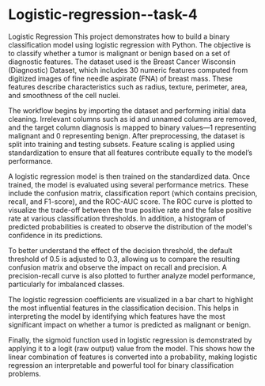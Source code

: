# Logistic-regression--task-4
Logistic Regression
This project demonstrates how to build a binary classification model using logistic regression with Python. The objective is to classify whether a tumor is malignant or benign based on a set of diagnostic features. The dataset used is the Breast Cancer Wisconsin (Diagnostic) Dataset, which includes 30 numeric features computed from digitized images of fine needle aspirate (FNA) of breast mass. These features describe characteristics such as radius, texture, perimeter, area, and smoothness of the cell nuclei.

The workflow begins by importing the dataset and performing initial data cleaning. Irrelevant columns such as id and unnamed columns are removed, and the target column diagnosis is mapped to binary values—1 representing malignant and 0 representing benign. After preprocessing, the dataset is split into training and testing subsets. Feature scaling is applied using standardization to ensure that all features contribute equally to the model’s performance.

A logistic regression model is then trained on the standardized data. Once trained, the model is evaluated using several performance metrics. These include the confusion matrix, classification report (which contains precision, recall, and F1-score), and the ROC-AUC score. The ROC curve is plotted to visualize the trade-off between the true positive rate and the false positive rate at various classification thresholds. In addition, a histogram of predicted probabilities is created to observe the distribution of the model's confidence in its predictions.

To better understand the effect of the decision threshold, the default threshold of 0.5 is adjusted to 0.3, allowing us to compare the resulting confusion matrix and observe the impact on recall and precision. A precision-recall curve is also plotted to further analyze model performance, particularly for imbalanced classes.

The logistic regression coefficients are visualized in a bar chart to highlight the most influential features in the classification decision. This helps in interpreting the model by identifying which features have the most significant impact on whether a tumor is predicted as malignant or benign.

Finally, the sigmoid function used in logistic regression is demonstrated by applying it to a logit (raw output) value from the model. This shows how the linear combination of features is converted into a probability, making logistic regression an interpretable and powerful tool for binary classification problems.
